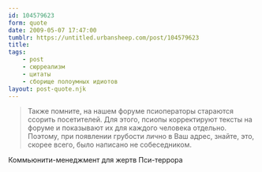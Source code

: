 ```yaml
---
id: 104579623
form: quote
date: 2009-05-07 17:47:00
tumblr: https://untitled.urbansheep.com/post/104579623
title: 
tags:
    - post
    - сюрреализм
    - цитаты
    - сборище полоумных идиотов
layout: post-quote.njk
---
```


<blockquote>
Также помните, на нашем форуме псиоператоры стараются ссорить посетителей. Для этого, псиопы корректируют тексты на форуме и показывают их для каждого человека отдельно. Поэтому, при появлении грубости лично в Ваш адрес, знайте, это, скорее всего, было написано не собеседником.
</blockquote>

Коммьюнити-менеджмент для жертв Пси-террора
